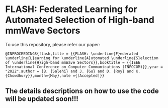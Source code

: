 # FLASH: Federated Learning for Automated Selection of High-band mmWave Sectors

To use this repository, please refer our paper: 

 `@INPROCEEDINGS{flash,title = {{FLASH: \underline{F}ederated \underline{L}earning for \underline{A}utomated \underline{S}election of \underline{H}igh-band mmWave Sectors}},booktitle = {{IEEE International Conference on Computer Communications (INFOCOM)}},year = "2022",author = {B. {Salehi} and J. {Gu} and D. {Roy} and K. {Chowdhury}},month={May},note ={[Accepted]}}`
 
 ## The details descriptions on how to use the code will be updated soon!!!
